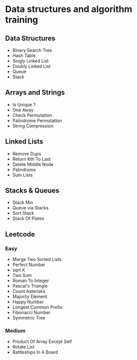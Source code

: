 # Data structures and algorithm training
## Data Structures
- Binary Search Tree
- Hash Table
- Singly Linked List
- Doubly Linked List
- Queue
- Stack

## Arrays and Strings
 - Is Unique ?
 - One Away
 - Check Permutation
 - Palindrome Permutation
 - String Compression

## Linked Lists
 - Remove Dups
 - Return Kth To Last
 - Delete Middle Node
 - Palindrome
 - Sum Lists

## Stacks & Queues
 - Stack Min
 - Queue via Stacks
 - Sort Stack
 - Stack Of Plates

## Leetcode
 ### Easy
 - Merge Two Sorted Lists
 - Perfect Number
 - sqrt X
 - Two Sum
 - Roman To Integer
 - Pascal's Triangle
 - Count Asterisks
 - Majority Element
 - Happy Number
 - Longest Common Prefix
 - Fibonacci Number
 - Symmetric Tree
 
 ### Medium
 - Product Of Array Except Self
 - Rotate List
 - Battleships In A Board
